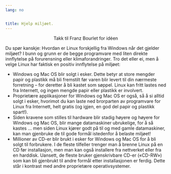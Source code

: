 ```yaml
---
lang: no


title: Hjelp miljøet.
---
```


<p align="center">Takk til Franz Bourlet for idéen

Du spør kanskje: Hvordan er Linux forskjellig fra Windows når det gjelder miljøet? I bunn og grunn er de begge programvare med liten direkte innflytelse på forurensning eller klimaforandringer. Tro det eller ei, men å velge Linux har faktisk en positiv innflytelse på miljøet:

<ul>

<li>Windows og Mac OS blir solgt i esker. Dette betyr at store mengder papir og plastikk må bli fremstilt før varen blir levert til din nærmeste forretning – for deretter å bli kastet som søppel. Linux kan fritt lastes ned fra Internett, og ingen mengde papir eller plastikk er involvert.

<li>Proprietære applikasjoner for Windows og Mac OS er også, så å si alltid solgt i esker, hvorimot du kan laste ned brorparten av programvare for Linux fra Internett, helt gratis (og igjen, en god del papir og plastikk spart!).</li>  

<li>Siden kravene som stilles til hardware blir stadig høyere og høyere for Windows og Mac OS, blir mange datamaskiner ubrukelige, for å så kastes … men siden Linux kjører godt på til og med gamle datamaskiner, kan man gjenbruke de til gode formål istedenfor å belaste miljøet!</li>

<li>Millioner av CD-er blir brukt i esker for Windows og Mac OS for å bli solgt til forbrukere. I de fleste tilfeller trenger man å brenne Linux på en CD før installasjon, men man kan også installere fra nettverket eller fra en harddisk. Uansett, de fleste bruker gjenskrivbare CD-er («CD-RW») som kan bli gjenbrukt til andre formål etter installasjonen er ferdig. Dette står i kontrast med andre proprietære operativsystemer.</li>

</ul>




